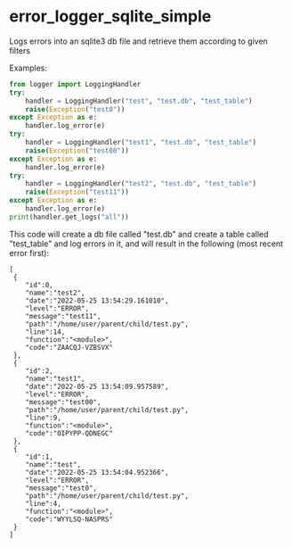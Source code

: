 # error_logger_sqlite_simple
Logs errors into an sqlite3 db file and retrieve them according to given filters

Examples:
```python showLineNumbers
from logger import LoggingHandler
try:
    handler = LoggingHandler("test", "test.db", "test_table")
    raise(Exception("test0"))
except Exception as e:
    handler.log_error(e)
try:
    handler = LoggingHandler("test1", "test.db", "test_table")
    raise(Exception("test00"))
except Exception as e:
    handler.log_error(e)
try:
    handler = LoggingHandler("test2", "test.db", "test_table")
    raise(Exception("test11"))
except Exception as e:
    handler.log_error(e)
print(handler.get_logs("all"))
```
This code will create a db file called "test.db" and create a table called "test_table" and log errors in it, and will result in the following (most recent error first):
```shell
[
 {
    "id":0,
    "name":"test2",
    "date":"2022-05-25 13:54:29.161010",
    "level":"ERROR",
    "message":"test11",
    "path":"/home/user/parent/child/test.py",
    "line":14,
    "function":"<module>",
    "code":"ZAACQJ-VZBSVX"
 },
 {
    "id":2,
    "name":"test1",
    "date":"2022-05-25 13:54:09.957589",
    "level":"ERROR",
    "message":"test00",
    "path":"/home/user/parent/child/test.py",
    "line":9,
    "function":"<module>",
    "code":"OIPYPP-QDNEGC"
 },
 {
    "id":1,
    "name":"test",
    "date":"2022-05-25 13:54:04.952366",
    "level":"ERROR",
    "message":"test0",
    "path":"/home/user/parent/child/test.py",
    "line":4,
    "function":"<module>",
    "code":"WYYLSQ-NASPRS"
 }
]
```
